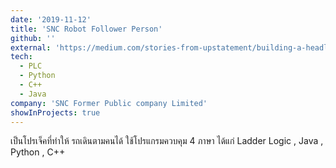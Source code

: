 ```yaml
---
date: '2019-11-12'
title: 'SNC Robot Follower Person'
github: ''
external: 'https://medium.com/stories-from-upstatement/building-a-headless-mobile-app-cms-from-scratch-bab2d17744d9'
tech:
  - PLC
  - Python
  - C++
  - Java
company: 'SNC Former Public company Limited'
showInProjects: true
---
```


เป็นโปรเจ็คที่ทำให้ รถเดินตามคนได้ ใช้โปรแกรมควบคุม 4 ภาษา ได้แก่ Ladder Logic , Java , Python , C++
